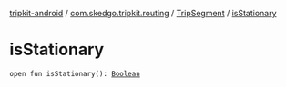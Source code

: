 [tripkit-android](../../index.md) / [com.skedgo.tripkit.routing](../index.md) / [TripSegment](index.md) / [isStationary](./is-stationary.md)

# isStationary

`open fun isStationary(): `[`Boolean`](https://kotlinlang.org/api/latest/jvm/stdlib/kotlin/-boolean/index.html)